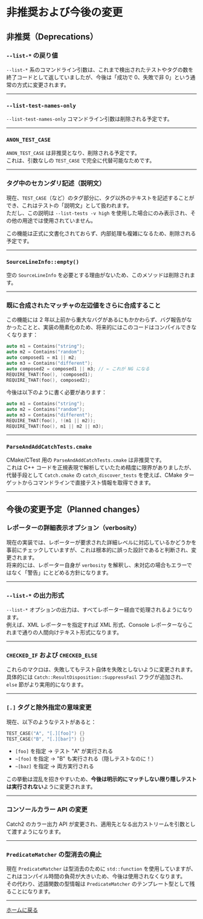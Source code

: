 # 非推奨および今後の変更
## 非推奨（Deprecations）

### `--list-*` の戻り値

`--list-*` 系のコマンドライン引数は、これまで検出されたテストやタグの数を終了コードとして返していましたが、今後は「成功で 0、失敗で非 0」という通常の方式に変更されます。

---

### `--list-test-names-only`

`--list-test-names-only` コマンドライン引数は削除される予定です。

---

### `ANON_TEST_CASE`

`ANON_TEST_CASE` は非推奨となり、削除される予定です。  
これは、引数なしの `TEST_CASE` で完全に代替可能なためです。

---

### タグ中のセカンダリ記述（説明文）

現在、`TEST_CASE`（など）のタグ部分に、タグ以外のテキストを記述することができ、これはテストの「説明文」として扱われます。  
ただし、この説明は `--list-tests -v high` を使用した場合にのみ表示され、その他の用途では使用されていません。

この機能は正式に文書化されておらず、内部処理も複雑になるため、削除される予定です。

---

### `SourceLineInfo::empty()`

空の `SourceLineInfo` を必要とする理由がないため、このメソッドは削除されます。

---

### 既に合成されたマッチャの左辺値をさらに合成すること

この機能には 2 年以上前から重大なバグがあるにもかかわらず、バグ報告がなかったことと、実装の簡素化のため、将来的にはこのコードはコンパイルできなくなります：

```cpp
auto m1 = Contains("string");
auto m2 = Contains("random");
auto composed1 = m1 || m2;
auto m3 = Contains("different");
auto composed2 = composed1 || m3; // ← これが NG になる
REQUIRE_THAT(foo(), !composed1);
REQUIRE_THAT(foo(), composed2);
```

今後は以下のように書く必要があります：

```cpp
auto m1 = Contains("string");
auto m2 = Contains("random");
auto m3 = Contains("different");
REQUIRE_THAT(foo(), !(m1 || m2));
REQUIRE_THAT(foo(), m1 || m2 || m3);
```

---

### `ParseAndAddCatchTests.cmake`

CMake/CTest 用の `ParseAndAddCatchTests.cmake` は非推奨です。  
これは C++ コードを正規表現で解析していたため精度に限界がありましたが、代替手段として `Catch.cmake` の `catch_discover_tests` を使えば、CMake ターゲットからコマンドラインで直接テスト情報を取得できます。

---

## 今後の変更予定（Planned changes）

### レポーターの詳細表示オプション（verbosity）

現在の実装では、レポーターが要求された詳細レベルに対応しているかどうかを事前にチェックしていますが、これは根本的に誤った設計であると判断され、変更されます。  
将来的には、レポーター自身が `verbosity` を解釈し、未対応の場合もエラーではなく「警告」にとどめる方針になります。

---

### `--list-*` の出力形式

`--list-*` オプションの出力は、すべてレポーター経由で処理されるようになります。  
例えば、XML レポーターを指定すれば XML 形式、Console レポーターならこれまで通りの人間向けテキスト形式になります。

---

### `CHECKED_IF` および `CHECKED_ELSE`

これらのマクロは、失敗してもテスト自体を失敗としないように変更されます。  
具体的には `Catch::ResultDisposition::SuppressFail` フラグが追加され、`else` 節がより実用的になります。

---

### `[.]` タグと除外指定の意味変更

現在、以下のようなテストがあると：

```cpp
TEST_CASE("A", "[.][foo]") {}
TEST_CASE("B", "[.][bar]") {}
```

- `[foo]` を指定 → テスト "A" が実行される
- `~[foo]` を指定 → "B" も実行される（隠しテストなのに！）
- `~[baz]` を指定 → 両方実行される

この挙動は混乱を招きやすいため、**今後は明示的にマッチしない限り隠しテストは実行されない**ように変更されます。

---

### コンソールカラー API の変更

Catch2 のカラー出力 API が変更され、適用先となる出力ストリームを引数として渡すようになります。

---

### `PredicateMatcher` の型消去の廃止

現在 `PredicateMatcher` は型消去のために `std::function` を使用していますが、これはコンパイル時間の負荷が大きいため、今後は使用されなくなります。  
その代わり、述語関数の型情報は `PredicateMatcher` のテンプレート型として残ることになります。

---

[ホームに戻る](Readme.md)